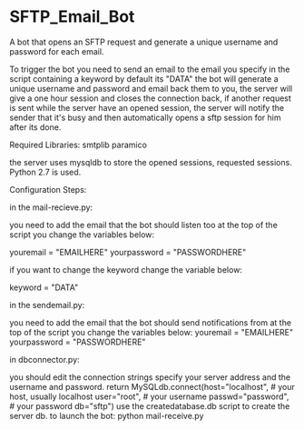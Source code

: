 # SFTP_Email_Bot
A bot that opens an SFTP request and generate a unique username and password for each email.

To trigger the bot you need to send an email to the email you specify in the script containing a keyword by default its "DATA" the bot will generate a unique username and password and email back them to you, the server will give a one hour session and closes the connection back, if another request is sent while the server have an opened session, the server will notify the sender that it's busy and then automatically opens a sftp session for him after its done.

Required Libraries:
smtplib
paramico

the server uses mysqldb to store the opened sessions, requested sessions.
Python 2.7 is used.

Configuration Steps:

in the mail-recieve.py:

  you need to add the email that the bot should listen too at the top of the script you change the variables below:
  
  youremail = "EMAILHERE"
  yourpassword = "PASSWORDHERE"
  
  if you want to change the keyword change the variable below:
  
  keyword = "DATA"
  
in the sendemail.py:

  you need to add the email that the bot should send notifications from at the top of the script you change the variables below:
  youremail = "EMAILHERE"
  yourpassword = "PASSWORDHERE"
  
in dbconnector.py:

  you should edit the connection strings specify your server address and the username and password.
     return MySQLdb.connect(host="localhost",    # your host, usually localhost
                         user="root",         # your username
                         passwd="password",  # your password
                         db="sftp") 
use the createdatabase.db script to create the server db.
to launch the bot:
  python mail-receive.py
